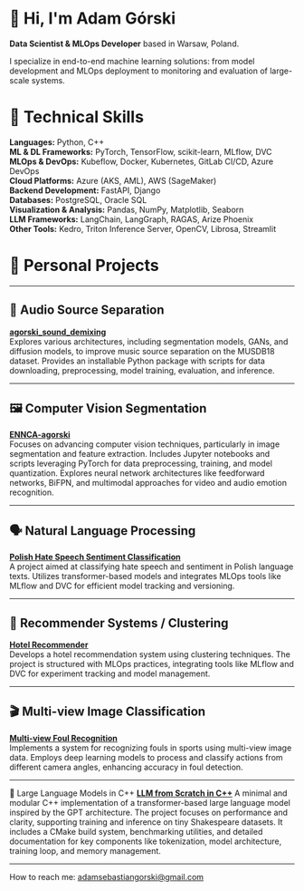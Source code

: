 # 👋 Hi, I'm Adam Górski

**Data Scientist & MLOps Developer** based in Warsaw, Poland.  

I specialize in end-to-end machine learning solutions: from model development and MLOps deployment to monitoring and evaluation of large-scale systems.

# 🔧 Technical Skills

**Languages:** Python, C++  
**ML & DL Frameworks:** PyTorch, TensorFlow, scikit-learn, MLflow, DVC  
**MLOps & DevOps:** Kubeflow, Docker, Kubernetes, GitLab CI/CD, Azure DevOps  
**Cloud Platforms:** Azure (AKS, AML), AWS (SageMaker)  
**Backend Development:** FastAPI, Django  
**Databases:** PostgreSQL, Oracle SQL  
**Visualization & Analysis:** Pandas, NumPy, Matplotlib, Seaborn  
**LLM Frameworks:** LangChain, LangGraph, RAGAS, Arize Phoenix  
**Other Tools:** Kedro, Triton Inference Server, OpenCV, Librosa, Streamlit


#  🧠 Personal Projects
---

## 🎵 Audio Source Separation

**[agorski_sound_demixing](https://github.com/a-s-gorski/agorski_sound_demixing)**  
Explores various architectures, including segmentation models, GANs, and diffusion models, to improve music source separation on the MUSDB18 dataset. Provides an installable Python package with scripts for data downloading, preprocessing, model training, evaluation, and inference.

---

## 🖼️ Computer Vision Segmentation

**[ENNCA-agorski](https://github.com/a-s-gorski/ENNCA-agorski)**  
Focuses on advancing computer vision techniques, particularly in image segmentation and feature extraction. Includes Jupyter notebooks and scripts leveraging PyTorch for data preprocessing, training, and model quantization. Explores neural network architectures like feedforward networks, BiFPN, and multimodal approaches for video and audio emotion recognition.

---

## 🗣️ Natural Language Processing

**[Polish Hate Speech Sentiment Classification](https://dagshub.com/a-s-gorski/polish-hatespeech-sentiment-classification)**  
A project aimed at classifying hate speech and sentiment in Polish language texts. Utilizes transformer-based models and integrates MLOps tools like MLflow and DVC for efficient model tracking and versioning.

---

## 🏨 Recommender Systems / Clustering

**[Hotel Recommender](https://dagshub.com/a-s-gorski/agorski-hotel-recommender)**  
Develops a hotel recommendation system using clustering techniques. The project is structured with MLOps practices, integrating tools like MLflow and DVC for experiment tracking and model management.

---

## 🎬 Multi-view Image Classification

**[Multi-view Foul Recognition](https://github.com/milosz-l/multi-view-foul-recognition)**  
Implements a system for recognizing fouls in sports using multi-view image data. Employs deep learning models to process and classify actions from different camera angles, enhancing accuracy in foul detection.

---

🧱 Large Language Models in C++
**[LLM from Scratch in C++](https://github.com/a-s-gorski/llm-from-scratch-cpp)**
A minimal and modular C++ implementation of a transformer-based large language model inspired by the GPT architecture. The project focuses on performance and clarity, supporting training and inference on tiny Shakespeare datasets. It includes a CMake build system, benchmarking utilities, and detailed documentation for key components like tokenization, model architecture, training loop, and memory management.

---

How to reach me: adamsebastiangorski@gmail.com

